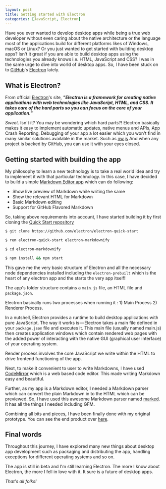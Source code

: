 ```yaml
---
layout: post
title: Getting started with Electron
categories: [JavaScript, Electron]
---
```


Have you ever wanted to develop desktop apps while being a true web developer without even caring about the native architecture or the language most of the applications build for different platforms likes of Windows, macOS or Linux? Or you just wanted to get started with building desktop apps? Isn't it great if you are able to build desktop apps using the technologies you already knows i.e. HTML, JavaScript and CSS? I was in the same urge to dive into world of desktop apps. So, I have been stuck on to [GitHub](https://github.com)'s [Electron](http://electron.atom.io/) lately.

## What is Electron?

From official [Electron](http://electron.atom.io/)'s site, _**"Electron is a framework for creating native applications with web technologies like JavaScript, HTML, and CSS. It takes care of the hard parts so you can focus on the core of your application."**_

_Sweet_. Isn't it? You may be wondering which hard parts?! Electron basically makes it easy to implement automatic updates, native menus and APIs, App Crash Reporting, Debugging of your app a lot easier which you won't find in many similar solutions available in the market. Such as [nw.js](http://nwjs.io/) And when any project is backed by GitHub, you can use it with your eyes closed.

## Getting started with building the app

My philosophy to learn a new technology is to take a real world idea and try to implement it with that particular technology. In this case, I have decided to build a simple [Markdown Editor app](https://github.com/amitmerchant1990/electron-markdownify) which can do following:

  - Show live preview of Markdown while writing the same
  - Show the relevant HTML for Markdown
  - Basic Markdown editing
  - Support for GitHub Flavored Markdown


So, taking above requirements into account, I have started building it by first cloning the [Quick Start repository](https://github.com/electron/electron-quick-start)

```bash
$ git clone https://github.com/electron/electron-quick-start

$ ren electron-quick-start electron-markdownify

$ cd electron-markdownify

$ npm install && npm start
```
This gave me the very basic structure of Electron and all the necessary node dependencies installed including the `electron-prebuilt` which is the heart of any electron app and the starts the very app itself!

The app's folder structure contains a `main.js` file, an HTML file and `package.json`.

Electron basically runs two processes when running it : 1) Main Process 2) Renderer Process.

In a nutshell, Electron provides a runtime to build desktop applications with pure JavaScript. The way it works is — Electron takes a main file defined in your `package.json` file and executes it. This main file (usually named main.js) then creates application windows which contain rendered web pages with the added power of interacting with the native GUI (graphical user interface) of your operating system.

Render process involves the core JavaScript we write within the HTML to drive frontend functioning of the app.

Next, to make it convenient to user to write Markdowns, I have used [CodeMirror](http://codemirror.net/) which is a web based code editor. This made writing Markdown easy and beautiful.

Further, as my app is a Markdown editor, I needed a Markdown parser which can convert the plain Markdown in to the HTML which can be previewed. So, I have used this awesome Markdown parser named [marked](https://github.com/chjj/marked). It has all the things I needed including GFM.

Combining all bits and pieces, I have been finally done with my original prototype. You can see the end product over [here](https://github.com/amitmerchant1990/electron-markdownify).

## Final words

Throughout this journey, I have explored many new things about desktop app development such as packaging and distributing the app, handling exceptions for different operating systems and so on.

The app is still in beta and I'm still learning Electron. The more I know about Electron, the more I fell in love with it. It sure is a future of desktop apps.

_That's all folks!_
